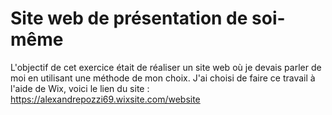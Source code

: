 # Site web de présentation de soi-même
L'objectif de cet exercice était de réaliser un site web où je devais parler de moi en utilisant une méthode de mon choix.
J'ai choisi de faire ce travail à l'aide de Wix, voici le lien du site :  
https://alexandrepozzi69.wixsite.com/website
